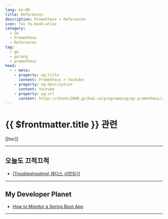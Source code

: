 ```yaml
---
lang: ko-KR
title: References
description: Prometheus > References
icon: fas fa-book-atlas
category:
  - Go
  - Prometheus
  - References
tag: 
  - go
  - golang
  - prometheus
head:
  - - meta:
    - property: og:title
      content: Prometheus > Youtube
    - property: og:description
      content: Youtube
    - property: og:url
      content: https://chanhi2000.github.io/programming/go-prometheus/references.html
---
```


# {{ $frontmatter.title }} 관련

[[toc]]

---

## 오늘도 끄적끄적

- [(Troubleshooting) 레디스 사망일기](https://perfectacle.github.io/2019/05/29/redis-monitoring/index.html)

---

## My Developer Planet

- [How to Monitor a Spring Boot App](https://mydeveloperplanet.com/2021/03/03/how-to-monitor-a-spring-boot-app/)

---

<TagLinks />